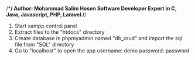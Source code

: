 /*************************************************/
	Author: Mohammad Salim Hosen
	Software Developer
	Expert in C, Java, Javascript, PHP, Laravel
/************************************************/

1. Start xampp control panel
2. Extract files to the "htdocs" directory
3. Create database in phpmyadmin named "db_crud" and import the sql file from "SQL" directory
4. Go to "localhost" to open the app
		username: demo
		password: password